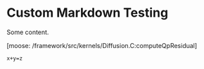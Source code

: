 # Custom Markdown Testing
Some content.

[moose: /framework/src/kernels/Diffusion.C:computeQpResidual]

```
x+y=z
```
